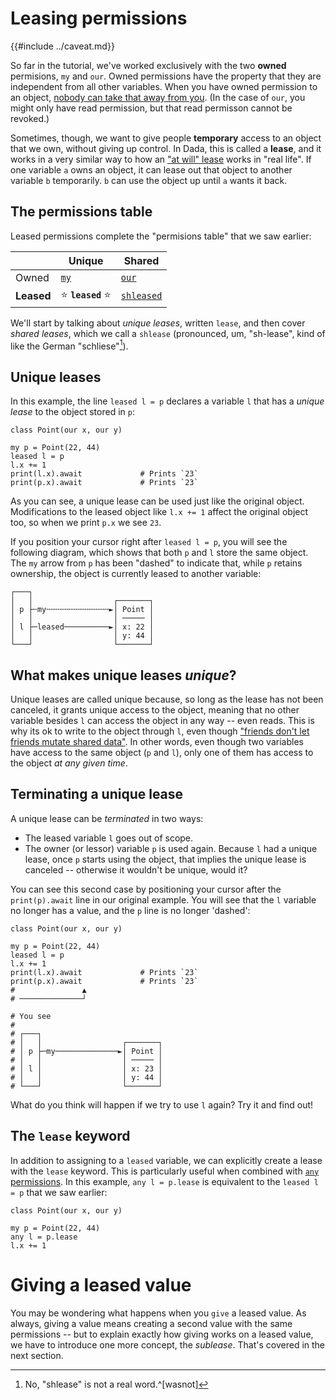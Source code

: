 # Leasing permissions

{{#include ../caveat.md}}

So far in the tutorial, we've worked exclusively with the two **owned** permisions, `my` and `our`. Owned permissions have the property that they are independent from all other variables. When you have owned permission to an object, [nobody can take that away from you](./our.md#why-cant-we-invalidate-other-our-values). (In the case of `our`, you might only have read permission, but that read permisson cannot be revoked.)

Sometimes, though, we want to give people **temporary** access to an object that we own, without giving up control. In Dada, this is called a **lease**, and it works in a very similar way to how an ["at will" lease] works in "real life". If one variable `a` owns an object, it can lease out that object to another variable `b` temporarily. `b` can use the object up until `a` wants it back.

["at will" lease]: https://en.wikipedia.org/wiki/Leasehold_estate#Tenancy_at_will

## The permissions table

Leased permissions complete the "permisions table" that we saw earlier:

|            | Unique   | Shared     |
| ---------- | -------- | ---------- |
| Owned      | [`my`](./my.md)     | [`our`](./our.md)      |
| **Leased** | ⭐ **`leased`** ⭐ | [`shleased`](./shlease.md) |

We'll start by talking about *unique leases*, written `lease`, and then cover *shared leases*, which we call a `shlease` (pronounced, um, "sh-lease", kind of like the German "schliese"[^notreal]).

[^notreal]: No, "shlease" is not a real word.^[wasnot]

[^wasnot]: At least, "shlease" *was* not a real word, until now! Who wants words that other people have invented anyway?

## Unique leases

In this example, the line `leased l = p` declares a variable `l` that has a *unique lease* to the object stored in `p`:

```
class Point(our x, our y)

my p = Point(22, 44)
leased l = p
l.x += 1
print(l.x).await             # Prints `23`
print(p.x).await             # Prints `23`
```

As you can see, a unique lease can be used just like the original object. Modifications to the leased object like `l.x += 1` affect the original object too, so when we print `p.x` we see `23`.

If you position your cursor right after `leased l = p`, you will see the following diagram, which shows that both `p` and `l` store the same object. The `my` arrow from `p` has been "dashed" to indicate that, while `p` retains ownership, the object is currently leased to another variable:

```
┌───┐
│   │                  ┌───────┐
│ p ├╌my╌╌╌╌╌╌╌╌╌╌╌╌╌╌►│ Point │
│   │                  │ ───── │
│ l ├─leased──────────►│ x: 22 │
│   │                  │ y: 44 │
└───┘                  └───────┘
```

## What makes unique leases *unique*?

Unique leases are called unique because, so long as the lease has not been canceled, it grants unique access to the object, meaning that no other variable besides `l` can access the object in any way -- even reads. This is why its ok to write to the object through `l`, even though ["friends don't let friends mutate shared data"](./sharing_xor_mutation.md). In other words, even though two variables have access to the same object (`p` and `l`), only one of them has access to the object *at any given time*.

## Terminating a unique lease

A unique lease can be *terminated* in two ways:

* The leased variable `l` goes out of scope.
* The owner (or lessor) variable `p` is used again. Because `l` had a unique lease, once `p` starts using the object, that implies the unique lease is canceled -- otherwise it wouldn't be unique, would it?

You can see this second case by positioning your cursor after the `print(p).await` line in our original example. You will see that the `l` variable no longer has a value, and the `p` line is no longer 'dashed':

```
class Point(our x, our y)

my p = Point(22, 44)
leased l = p
l.x += 1
print(l.x).await             # Prints `23`
print(p.x).await             # Prints `23`
#               ▲
# ──────────────┘

# You see
#
# ┌───┐
# │   │                  ┌───────┐
# │ p ├─my──────────────►│ Point │
# │   │                  │ ───── │
# │ l │                  │ x: 23 │
# │   │                  │ y: 44 │
# └───┘                  └───────┘
```

What do you think will happen if we try to use `l` again? Try it and find out!

## The `lease` keyword

In addition to assigning to a `leased` variable, we can explicitly create a lease with the `lease` keyword. This is particularly useful when combined with [`any` permissions](./any.md). In this example, `any l = p.lease` is equivalent to the `leased l = p` that we saw earlier:

```
class Point(our x, our y)

my p = Point(22, 44)
any l = p.lease
l.x += 1
```

# Giving a leased value

You may be wondering what happens when you `give` a leased value. As always, giving a value means creating a second value with the same permissions -- but to explain exactly how giving works on a leased value, we have to introduce one more concept, the *sublease*. That's covered in the next section.